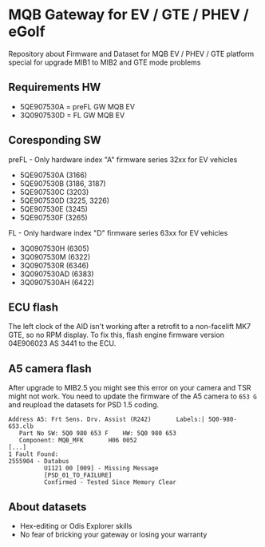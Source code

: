 # MQB Gateway for EV / GTE / PHEV / eGolf
Repository about Firmware and Dataset for MQB EV / PHEV / GTE platform special for upgrade MIB1 to MIB2 and GTE mode problems

## Requirements HW
- 5QE907530A = preFL GW MQB EV
- 3Q0907530D =    FL GW MQB EV

## Coresponding SW
preFL - Only hardware index "A" firmware series 32xx for EV vehicles

- 5QE907530A  (3166)
- 5QE907530B  (3186, 3187)
- 5QE907530C  (3203)
- 5QE907530D  (3225, 3226)
- 5QE907530E  (3245)
- 5QE907530F  (3265)

FL - Only hardware index "D" firmware series 63xx for EV vehicles

- 3Q0907530H  (6305)
- 3Q0907530M  (6322)
- 3Q0907530R  (6346)
- 3Q0907530AD (6383)
- 3Q0907530AH (6422)

## ECU flash

The left clock of the AID isn't working after a retrofit to a non-facelift MK7 GTE, so no RPM display. To fix this, flash engine firmware version 04E906023 AS 3441 to the ECU.

## A5 camera flash

After upgrade to MIB2.5 you might see this error on your camera and TSR might not work. You need to update the firmware of the A5 camera to `653 G`  and reupload the datasets for PSD 1.5 coding.

```
Address A5: Frt Sens. Drv. Assist (R242)       Labels:| 5Q0-980-653.clb
   Part No SW: 5Q0 980 653 F    HW: 5Q0 980 653
   Component: MQB_MFK       H06 0052 
[...]
1 Fault Found:
2555904 - Databus
          U1121 00 [009] - Missing Message
          [PSD_01_TO_FAILURE]
          Confirmed - Tested Since Memory Clear
```


## About datasets

- Hex-editing or Odis Explorer skills
- No fear of bricking your gateway or losing your warranty

